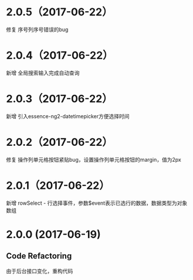 # 2.0.5（2017-06-22）

修复 序号列序号错误的bug

# 2.0.4（2017-06-22）

新增 全局搜索输入完成自动查询

# 2.0.3（2017-06-22）

新增 引入essence-ng2-datetimepicker方便选择时间

# 2.0.2（2017-06-22）

修复 操作列单元格按钮紧贴bug，设置操作列单元格按钮的margin，值为2px

# 2.0.1（2017-06-22）

新增 rowSelect - 行选择事件，参数$event表示已选行的数据，数据类型为对象数组

# 2.0.0 (2017-06-19)

## Code Refactoring

由于后台接口变化，重构代码
